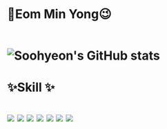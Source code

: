 <h1> 🤞Eom Min Yong😉<br><br>

![Soohyeon's GitHub stats](https://github-readme-stats.vercel.app/api?username=MinYongUm&show_icons=true&theme=radical)

<h1> ✨Skill ✨<br><br>
<img src="https://img.shields.io/badge/JAVA-007396?style=for-the-badge&logo=java&logoColor=white">
  
<img src="https://img.shields.io/badge/SpringBoot-6DB33F?style=for-the-badge&logo=SpringBoot&logoColor=white">
  
<img src="https://img.shields.io/badge/Spring-6DB33F?style=for-the-badge&logo=Spring&logoColor=white">
  
<img src="https://img.shields.io/badge/mysql-4479A1?style=for-the-badge&logo=mysql&logoColor=white">
  
<img src="https://img.shields.io/badge/apache tomcat-F8DC75?style=for-the-badge&logo=apachetomcat&logoColor=white">

<img src="https://img.shields.io/badge/Slack-4A154B?style=for-the-badge&logo=Slack&logoColor=white">

<img src="https://img.shields.io/badge/Intellij IDEA-000000?style=for-the-badge&logo=IntellijIDEA&logoColor=white">

